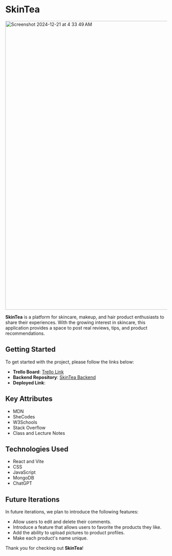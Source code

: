 # SkinTea

<img width="900" alt="Screenshot 2024-12-21 at 4 33 49 AM" src="https://github.com/user-attachments/assets/8da130c8-4986-497b-8f11-f71406bfdcac" />

**SkinTea** is a platform for skincare, makeup, and hair product enthusiasts to share their experiences. With the growing interest in skincare, this application provides a space to post real reviews, tips, and product recommendations.

## Getting Started

To get started with the project, please follow the links below:

- **Trello Board**: [Trello Link](https://trello.com/b/IWoschS3/makeup-skincare)
- **Backend Repository**: [SkinTea Backend](https://github.com/saman317/SkinTea_Project3)
- **Deployed Link**: 

## Key Attributes

- MDN
- SheCodes
- W3Schools
- Stack Overflow
- Class and Lecture Notes

## Technologies Used

- React and Vite
- CSS
- JavaScript
- MongoDB
- ChatGPT

## Future Iterations

In future iterations, we plan to introduce the following features:

- Allow users to edit and delete their comments.
- Introduce a feature that allows users to favorite the products they like.
- Add the ability to upload pictures to product profiles.
- Make each product's name unique.



Thank you for checking out **SkinTea**!
